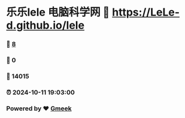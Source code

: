 # 乐乐lele 电脑科学网 :link: https://LeLe-d.github.io/lele 
### :page_facing_up: [8](https://LeLe-d.github.io/lele/tag.html) 
### :speech_balloon: 0 
### :hibiscus: 14015 
### :alarm_clock: 2024-10-11 19:03:00 
### Powered by :heart: [Gmeek](https://github.com/Meekdai/Gmeek)
